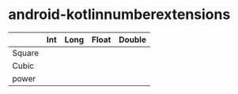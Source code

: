# android-kotlinnumberextensions


|               | Int        | Long       | Float      | Double    |
| ------------- |:----------:|:----------:|:----------:|----------:|
| Square        |            |            |            |           |
| Cubic         |            |            |            |           |
| power         |            |            |            |           |
